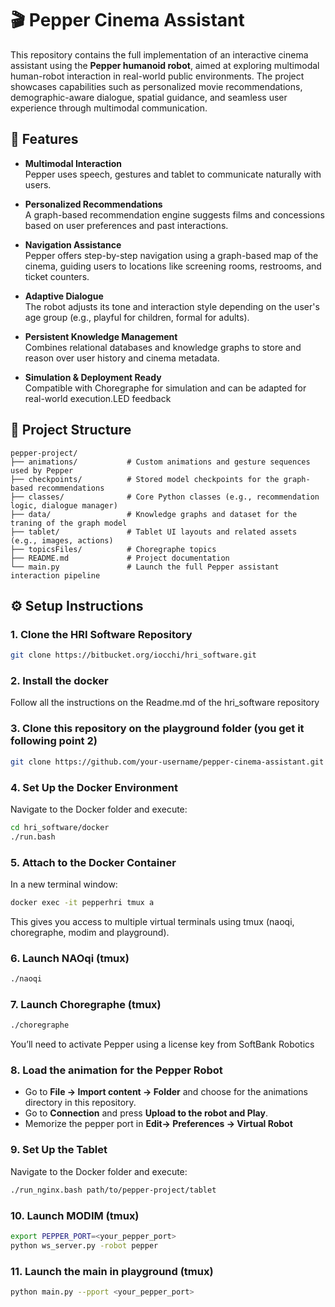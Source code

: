 # 🎬 Pepper Cinema Assistant
This repository contains the full implementation of an interactive cinema assistant using the **Pepper humanoid robot**, aimed at exploring multimodal human-robot interaction in real-world public environments. The project showcases capabilities such as personalized movie recommendations, demographic-aware dialogue, spatial guidance, and seamless user experience through multimodal communication.

## 🚀 Features

- **Multimodal Interaction**  
  Pepper uses speech, gestures and tablet to communicate naturally with users.

- **Personalized Recommendations**  
  A graph-based recommendation engine suggests films and concessions based on user preferences and past interactions.

- **Navigation Assistance**  
  Pepper offers step-by-step navigation using a graph-based map of the cinema, guiding users to locations like screening rooms, restrooms, and ticket counters.

- **Adaptive Dialogue**  
  The robot adjusts its tone and interaction style depending on the user's age group (e.g., playful for children, formal for adults).

- **Persistent Knowledge Management**  
  Combines relational databases and knowledge graphs to store and reason over user history and cinema metadata.

- **Simulation & Deployment Ready**  
  Compatible with Choregraphe for simulation and can be adapted for real-world execution.LED feedback

## 📁 Project Structure
```plaintext
pepper-project/
├── animations/           # Custom animations and gesture sequences used by Pepper
├── checkpoints/          # Stored model checkpoints for the graph-based recommendations
├── classes/              # Core Python classes (e.g., recommendation logic, dialogue manager)
├── data/                 # Knowledge graphs and dataset for the traning of the graph model
├── tablet/               # Tablet UI layouts and related assets (e.g., images, actions)
├── topicsFiles/          # Choregraphe topics
├── README.md             # Project documentation
└── main.py               # Launch the full Pepper assistant interaction pipeline
```
## ⚙️ Setup Instructions

### 1. Clone the HRI Software Repository
```bash
git clone https://bitbucket.org/iocchi/hri_software.git
```
### 2. Install the docker
Follow all the instructions on the Readme.md of the hri_software repository
### 3. Clone this repository on the playground folder (you get it following point 2)
```bash
git clone https://github.com/your-username/pepper-cinema-assistant.git
 ```
### 4. Set Up the Docker Environment
Navigate to the Docker folder and execute:
```bash
cd hri_software/docker
./run.bash
```
### 5. Attach to the Docker Container
In a new terminal window:
```bash
docker exec -it pepperhri tmux a
```
This gives you access to multiple virtual terminals using tmux (naoqi, choregraphe, modim and playground).
### 6. Launch NAOqi (tmux)
```bash
./naoqi
```
### 7. Launch Choregraphe (tmux)
```bash
./choregraphe
```
You’ll need to activate Pepper using a license key from SoftBank Robotics
### 8. Load the animation for the Pepper Robot
- Go to **File → Import content → Folder** and choose for the animations directory in this repository.
- Go to **Connection** and press **Upload to the robot and Play**.
- Memorize the pepper port in **Edit→ Preferences → Virtual Robot**
### 9. Set Up the Tablet
Navigate to the Docker folder and execute:
```bash
./run_nginx.bash path/to/pepper-project/tablet
```
### 10. Launch MODIM (tmux)
```bash
export PEPPER_PORT=<your_pepper_port>
python ws_server.py -robot pepper
```
### 11. Launch the main in playground (tmux)
```bash
python main.py --pport <your_pepper_port>
```
